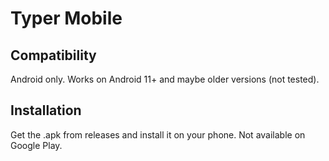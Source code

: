 # Typer Mobile

## Compatibility
Android only. Works on Android 11+ and maybe older versions (not tested).
## Installation
Get the .apk from releases and install it on your phone. Not available on Google Play.
